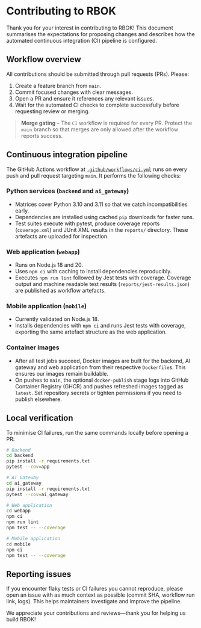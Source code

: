 # Contributing to RBOK

Thank you for your interest in contributing to RBOK! This document summarises the expectations for
proposing changes and describes how the automated continuous integration (CI) pipeline is configured.

## Workflow overview

All contributions should be submitted through pull requests (PRs). Please:

1. Create a feature branch from `main`.
2. Commit focused changes with clear messages.
3. Open a PR and ensure it references any relevant issues.
4. Wait for the automated CI checks to complete successfully before requesting review or merging.

> **Merge gating** – The `CI` workflow is required for every PR. Protect the `main` branch so that
> merges are only allowed after the workflow reports success.

## Continuous integration pipeline

The GitHub Actions workflow at [`.github/workflows/ci.yml`](.github/workflows/ci.yml) runs on every
push and pull request targeting `main`. It performs the following checks:

### Python services (`backend` and `ai_gateway`)

- Matrices cover Python 3.10 and 3.11 so that we catch incompatibilities early.
- Dependencies are installed using cached `pip` downloads for faster runs.
- Test suites execute with pytest, produce coverage reports (`coverage.xml`) and JUnit XML results
  in the `reports/` directory. These artefacts are uploaded for inspection.

### Web application (`webapp`)

- Runs on Node.js 18 and 20.
- Uses `npm ci` with caching to install dependencies reproducibly.
- Executes `npm run lint` followed by Jest tests with coverage. Coverage output and machine readable
  test results (`reports/jest-results.json`) are published as workflow artefacts.

### Mobile application (`mobile`)

- Currently validated on Node.js 18.
- Installs dependencies with `npm ci` and runs Jest tests with coverage, exporting the same artefact
  structure as the web application.

### Container images

- After all test jobs succeed, Docker images are built for the backend, AI gateway and web
  application from their respective `Dockerfile`s. This ensures our images remain buildable.
- On pushes to `main`, the optional `docker-publish` stage logs into GitHub Container Registry (GHCR)
  and pushes refreshed images tagged as `latest`. Set repository secrets or tighten permissions if
  you need to publish elsewhere.

## Local verification

To minimise CI failures, run the same commands locally before opening a PR:

```bash
# Backend
cd backend
pip install -r requirements.txt
pytest --cov=app

# AI Gateway
cd ai_gateway
pip install -r requirements.txt
pytest --cov=ai_gateway

# Web application
cd webapp
npm ci
npm run lint
npm test -- --coverage

# Mobile application
cd mobile
npm ci
npm test -- --coverage
```

## Reporting issues

If you encounter flaky tests or CI failures you cannot reproduce, please open an issue with as much
context as possible (commit SHA, workflow run link, logs). This helps maintainers investigate and
improve the pipeline.

We appreciate your contributions and reviews—thank you for helping us build RBOK!
